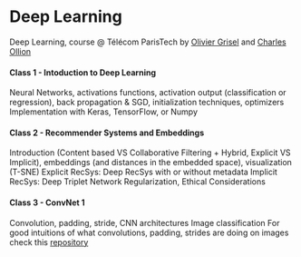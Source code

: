 # Deep Learning
Deep Learning, course @ Télécom ParisTech by [Olivier Grisel](http://ogrisel.com/) and [Charles Ollion](http://www2.heuritech.com/)

#### Class 1 - Intoduction to Deep Learning
Neural Networks, activations functions, activation output (classification or regression), back propagation & SGD, initialization techniques, optimizers
Implementation with Keras, TensorFlow, or Numpy

#### Class 2 - Recommender Systems and Embeddings
Introduction (Content based VS Collaborative Filtering + Hybrid, Explicit VS Implicit), embeddings (and distances in the embedded space), visualization (T-SNE)
Explicit RecSys: Deep RecSys with or without metadata
Implicit RecSys: Deep Triplet Network
Regularization, Ethical Considerations

#### Class 3 - ConvNet 1
Convolution, padding, stride, CNN architectures
Image classification
For good intuitions of what convolutions, padding, strides are doing on images check this [repository](https://github.com/vdumoulin/conv_arithmetic)



